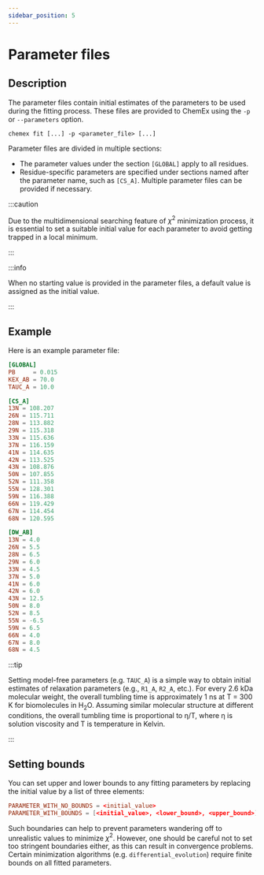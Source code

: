 ```yaml
---
sidebar_position: 5
---
```


# Parameter files

## Description

The parameter files contain initial estimates of the parameters to be used
during the fitting process. These files are provided to ChemEx using the `-p` or
`--parameters` option.

```shell
chemex fit [...] -p <parameter_file> [...]
```

Parameter files are divided in multiple sections:

- The parameter values under the section `[GLOBAL]` apply to all residues.
- Residue-specific parameters are specified under sections named after the
  parameter name, such as `[CS_A]`. Multiple parameter files can be provided if
  necessary.

:::caution

Due to the multidimensional searching feature of $χ^2$ minimization process, it
is essential to set a suitable initial value for each parameter to avoid getting
trapped in a local minimum.

:::

:::info

When no starting value is provided in the parameter files, a default value is
assigned as the initial value.

:::

## Example

Here is an example parameter file:

```toml title="parameters.toml"
[GLOBAL]
PB     = 0.015
KEX_AB = 70.0
TAUC_A = 10.0

[CS_A]
13N = 108.207
26N = 115.711
28N = 113.882
29N = 115.318
33N = 115.636
37N = 116.159
41N = 114.635
42N = 113.525
43N = 108.876
50N = 107.855
52N = 111.358
55N = 128.301
59N = 116.388
66N = 119.429
67N = 114.454
68N = 120.595

[DW_AB]
13N = 4.0
26N = 5.5
28N = 6.5
29N = 6.0
33N = 4.5
37N = 5.0
41N = 6.0
42N = 6.0
43N = 12.5
50N = 8.0
52N = 8.5
55N = -6.5
59N = 6.5
66N = 4.0
67N = 8.0
68N = 4.5
```

:::tip

Setting model-free parameters (e.g. `TAUC_A`) is a simple way to obtain initial
estimates of relaxation parameters (e.g., `R1_A`, `R2_A`, etc.). For every 2.6
kDa molecular weight, the overall tumbling time is approximately 1 ns at T = 300
K for biomolecules in H<sub>2</sub>O. Assuming similar molecular structure at
different conditions, the overall tumbling time is proportional to η/T, where η
is solution viscosity and T is temperature in Kelvin.

:::

## Setting bounds

You can set upper and lower bounds to any fitting parameters by replacing the
initial value by a list of three elements:

```toml title="parameters.toml"
PARAMETER_WITH_NO_BOUNDS = <initial_value>
PARAMETER_WITH_BOUNDS = [<initial_value>, <lower_bound>, <upper_bound>]
```

Such boundaries can help to prevent parameters wandering off to unrealistic
values to minimize $χ^2$. However, one should be careful not to set too
stringent boundaries either, as this can result in convergence problems. Certain
minimization algorithms (e.g. `differential_evolution`) require finite bounds on
all fitted parameters.
